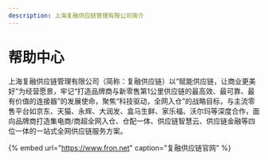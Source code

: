 ```yaml
---
description: 上海复融供应链管理有限公司简介
---
```


# 帮助中心

上海复融供应链管理有限公司（简称：复融供应链）以“赋能供应链，让商业更美好”为经营愿景，牢记“打造品牌商与新零售第1公里供应链的最高效、最可靠、最有价值的连接器”的发展使命，聚焦“科技驱动，全网入仓”的战略目标，与主流零售平台如京东、天猫、永辉、大润发、盒马生鲜、家乐福、沃尔玛等深度合作，面向品牌商打造集电商/商超全网入仓、仓配一体、供应链智慧云、供应链金融等四位一体的一站式全网供应链服务方案。

{% embed url="https://www.fron.net" caption="复融供应链官网" %}



